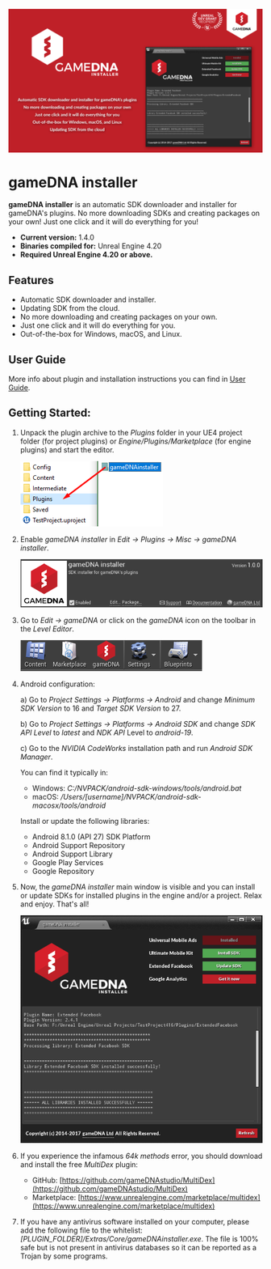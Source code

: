 ![Splash](Resources/Splash.png)

# gameDNA installer

**gameDNA installer** is an automatic SDK downloader and installer for gameDNA's plugins. No more downloading SDKs and creating packages on your own! Just one click and it will do everything for you!

* **Current version:** 1.4.0
* **Binaries compiled for:** Unreal Engine 4.20
* **Required Unreal Engine 4.20 or above.**

## Features
* Automatic SDK downloader and installer.
* Updating SDK from the cloud.
* No more downloading and creating packages on your own.
* Just one click and it will do everything for you.
* Out-of-the-box for Windows, macOS, and Linux.

## User Guide
More info about plugin and installation instructions you can find in [User Guide](Documentation/gameDNAinstaller_UserGuide.pdf).

## Getting Started:

1. Unpack the plugin archive to the _Plugins_ folder in your UE4 project folder (for project plugins) or _Engine/Plugins/Marketplace_ (for engine plugins) and start the editor.

    ![](Resources/Installation1.png)

2. Enable _gameDNA installer_ in _Edit -> Plugins -> Misc -> gameDNA installer_.

    ![](Resources/Installation2.png)

3. Go to _Edit -> gameDNA_ or click on the _gameDNA_ icon on the toolbar in the _Level Editor_.

    ![](Resources/Installation3.png)

4. Android configuration:

    a) Go to _Project Settings -> Platforms -> Android_ and change _Minimum SDK Version_ to 16 and _Target SDK Version_ to 27.
    
    b) Go to _Project Settings -> Platforms -> Android SDK_ and change _SDK API Level_ to _latest_ and _NDK API_ Level to _android-19_.
    
    c) Go to the _NVIDIA CodeWorks_ installation path and run _Android SDK Manager_.

    You can find it typically in:

    * Windows: _C:/NVPACK/android-sdk-windows/tools/android.bat_
    * macOS: _/Users/[username]/NVPACK/android-sdk-macosx/tools/android_

    Install or update the following libraries:

    * Android 8.1.0 (API 27) SDK Platform
    * Android Support Repository
    * Android Support Library
    * Google Play Services
    * Google Repository

5. Now, the _gameDNA installer_ main window is visible and you can install or update SDKs for installed plugins in the engine and/or a project. Relax and enjoy. That's all!

    ![](Resources/Installation4.png)

6. If you experience the infamous _64k methods_ error, you should download and install the free *MultiDex* plugin: 
    * GitHub: [https://github.com/gameDNAstudio/MultiDex](https://github.com/gameDNAstudio/MultiDex)
    * Marketplace: [https://www.unrealengine.com/marketplace/multidex](https://www.unrealengine.com/marketplace/multidex)

7. If you have any antivirus software installed on your computer, please add the following file to the whitelist: _[PLUGIN_FOLDER]/Extras/Core/gameDNAinstaller.exe_. The file is 100% safe but is not present in antivirus databases so it can be reported as a Trojan by some programs.
